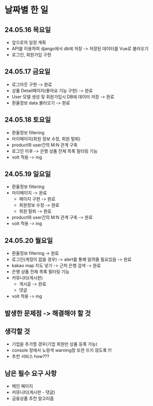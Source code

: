 # 날짜별 한 일

## 24.05.16 목요일
* 앞으로의 일정 계획
* API를 이용하여 django에서 db에 저장 -> 저장된 데이터를 Vue로 불러오기
* 로그인, 회원가입 구현


## 24.05.17 금요일
* 로그아웃 구현 -> 완료
* 상품 Detail페이지(좋아요 기능 구현) -> 완료
* User 모델 생성 및 회원가입시 DB에 데이터 저장 -> 완료
* 환율정보 data 불러오기 -> 완료

## 24.05.18 토요일
* 환율정보 filtering
* 마이페이지(회원 정보 수정, 회원 탈퇴)
* product와 user간의 M:N 관계 구축
* 로그인 이후 -> 은행 상품 전체 목록 필터링 기능
* volt 적용 -> ing

## 24.05.19 일요일
* 환율정보 filtering
* 마이페이지 -> 완료
    * 페이지 구현 -> 완료
    * 회원정보 수정 -> 완료
    * 회원 탈퇴 -> 완료
* product와 user간의 M:N 관계 구축 -> 완료
* volt 적용 -> ing

## 24.05.20 월요일
* 환율정보 filtering -> 완료
* 로그인(계정이 없을 경우) -> alert를 통해 알려줄 필요있음 -> 완료
* kakao map 지도 넣기 -> 근처 은행 검색 -> 완료
* 은행 상품 전체 목록 필터링 기능
* 커뮤니티(게시판)
    * 게시글 -> 완료
    * 댓글
* volt 적용 -> ing

## 발생한 문제점 -> 해결해야 할 것

## 생각할 것
* 기업을 추가할 경우(기업 회원만 상품 등록 가능)
* console 창에서 노랑색 warning창 또한 뜨지 않도록 !!!
* 추천 서비스 how???

## 남은 필수 요구 사항
* 메인 페이지
* 커뮤니티(게시판 - 댓글)
* 금융상품 추천 알고리즘